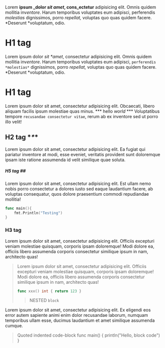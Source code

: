 Lorem **ipsum _dolor *sit amet*, cons_ectetur** adipisicing elit.
Omnis quidem mollitia inv*entore*. Harum temporibus voluptates
eum adipisci, perferendis *molestias* dignissimos, porro *repellat,*
voluptas quo quas quidem facere. *Deserunt *voluptatum, odio.

# H1 tag

Lorem ipsum dolor *sit \*amet*, consectetur adipisicing elit.
Omnis quidem mollitia inv*entore*. Harum temporibus voluptates
eum adipisci, `perferendis *molestias*` dignissimos, porro *repellat,*
voluptas quo quas quidem facere. *Deserunt *voluptatum, odio.

   # H1 **tag**

Lorem ipsum dolor sit amet, consectetur adipisicing elit.
Obcaecati, libero aliquam facilis ipsum molestiae quas minus.
*** hello *world* ***
Voluptatibus tempore `recusandae consectetur vitae`, rerum ab
ex inventore sed ut porro illo velit!

## H2 tag \**\**\*

Lorem ipsum dolor sit amet, consectetur adipisicing elit.
Ea fugiat qui pariatur inventore at modi, esse eveniet, veritatis
provident sunt doloremque ipsam iste ratione assumenda id velit
similique quae soluta.

##### H5 tag \##

Lorem ipsum dolor sit amet, consectetur adipisicing elit.
Est ullam nemo nobis porro consectetur a dolores iusto sed eaque
laudantium facere, ab voluptas consequatur, quos dolore praesentium
commodi repudiandae mollitia!

``` go
func main(){
	fmt.Println("Testing")
}
```

### H3 tag #

Lorem ipsum dolor sit amet, consectetur adipisicing elit.
Officiis excepturi veniam molestiae quisquam, corporis ipsam
doloremque! Modi dolore ea, officiis libero assumenda corporis
consectetur similique ipsum in nam, architecto quas!

> Lorem ipsum dolor sit amet, consectetur adipisicing elit.
> Officiis excepturi veniam molestiae quisquam, corporis ipsam
> doloremque! Modi dolore ea, officiis libero assumenda corporis
> consectetur similique ipsum in nam, architecto quas!
> ``` go
> func xxx() int { return 123 }
> ```
>
> > NESTED `block`

Lorem ipsum dolor sit amet, consectetur adipisicing elit.
Ex eligendi eos error autem sapiente animi enim dolor recusandae laborum,
numquam temporibus ullam esse, ducimus laudantium et amet similique
assumenda cumque.

> Quoted indented code-block
>    func main() {
>    	println("Hello, block code")
>    }